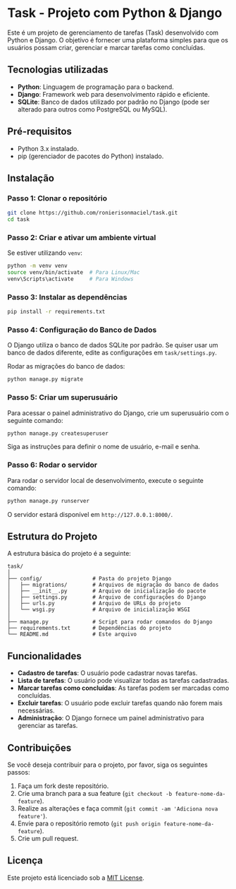 # Task - Projeto com Python & Django

Este é um projeto de gerenciamento de tarefas (Task) desenvolvido com Python e Django. O objetivo é fornecer uma plataforma simples para que os usuários possam criar, gerenciar e marcar tarefas como concluídas.

## Tecnologias utilizadas

- **Python**: Linguagem de programação para o backend.
- **Django**: Framework web para desenvolvimento rápido e eficiente.
- **SQLite**: Banco de dados utilizado por padrão no Django (pode ser alterado para outros como PostgreSQL ou MySQL).

## Pré-requisitos

- Python 3.x instalado.
- pip (gerenciador de pacotes do Python) instalado.

## Instalação

### Passo 1: Clonar o repositório

```bash
git clone https://github.com/ronierisonmaciel/task.git
cd task
```

### Passo 2: Criar e ativar um ambiente virtual

Se estiver utilizando `venv`:

```bash
python -m venv venv
source venv/bin/activate  # Para Linux/Mac
venv\Scripts\activate     # Para Windows
```

### Passo 3: Instalar as dependências

```bash
pip install -r requirements.txt
```

### Passo 4: Configuração do Banco de Dados

O Django utiliza o banco de dados SQLite por padrão. Se quiser usar um banco de dados diferente, edite as configurações em `task/settings.py`.

Rodar as migrações do banco de dados:

```bash
python manage.py migrate
```

### Passo 5: Criar um superusuário

Para acessar o painel administrativo do Django, crie um superusuário com o seguinte comando:

```bash
python manage.py createsuperuser
```

Siga as instruções para definir o nome de usuário, e-mail e senha.

### Passo 6: Rodar o servidor

Para rodar o servidor local de desenvolvimento, execute o seguinte comando:

```bash
python manage.py runserver
```

O servidor estará disponível em `http://127.0.0.1:8000/`.

## Estrutura do Projeto

A estrutura básica do projeto é a seguinte:

```
task/
│
├── config/                # Pasta do projeto Django
│   ├── migrations/        # Arquivos de migração do banco de dados
│   ├── __init__.py        # Arquivo de inicialização do pacote
│   ├── settings.py        # Arquivo de configurações do Django
│   ├── urls.py            # Arquivo de URLs do projeto
│   └── wsgi.py            # Arquivo de inicialização WSGI
│
├── manage.py              # Script para rodar comandos do Django
├── requirements.txt       # Dependências do projeto
└── README.md              # Este arquivo
```

## Funcionalidades

- **Cadastro de tarefas**: O usuário pode cadastrar novas tarefas.
- **Lista de tarefas**: O usuário pode visualizar todas as tarefas cadastradas.
- **Marcar tarefas como concluídas**: As tarefas podem ser marcadas como concluídas.
- **Excluir tarefas**: O usuário pode excluir tarefas quando não forem mais necessárias.
- **Administração**: O Django fornece um painel administrativo para gerenciar as tarefas.

## Contribuições

Se você deseja contribuir para o projeto, por favor, siga os seguintes passos:

1. Faça um fork deste repositório.
2. Crie uma branch para a sua feature (`git checkout -b feature-nome-da-feature`).
3. Realize as alterações e faça commit (`git commit -am 'Adiciona nova feature'`).
4. Envie para o repositório remoto (`git push origin feature-nome-da-feature`).
5. Crie um pull request.

## Licença

Este projeto está licenciado sob a [MIT License](LICENSE).
